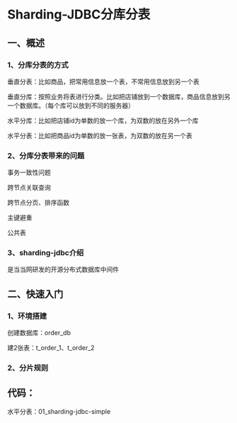 # Sharding-JDBC分库分表

## 一、概述

### 1、分库分表的方式

垂直分表：比如商品，把常用信息放一个表，不常用信息放到另一个表

垂直分库：按照业务将表进行分类。比如把店铺放到一个数据库，商品信息放到另一个数据库。（每个库可以放到不同的服务器）

水平分库：比如把店铺id为单数的放一个库，为双数的放在另外一个库

水平分表：比如把商品id为单数的放一张表，为双数的放在另一个表

### 2、分库分表带来的问题

事务一致性问题

跨节点关联查询

跨节点分页、排序函数

主键避重

公共表

### 3、sharding-jdbc介绍

是当当网研发的开源分布式数据库中间件

## 二、快速入门

### 1、环境搭建

创建数据库：order_db

建2张表：t_order_1、t_order_2

### 2、分片规则



## 代码：

水平分表：01_sharding-jdbc-simple

